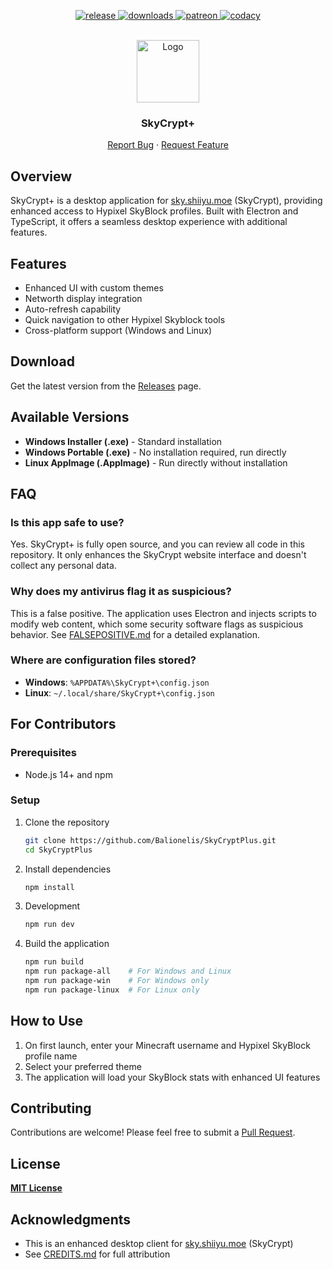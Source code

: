 <p align="center">
  <a href="https://github.com/Balionelis/SkyCryptPlus/releases" target="_blank">
    <img alt="release" src="https://img.shields.io/github/v/release/Balionelis/SkyCryptPlus?color=green" />
  </a>
  <a href="https://github.com/Balionelis/SkyCryptPlus/releases" target="_blank">
    <img alt="downloads" src="https://img.shields.io/github/downloads/Balionelis/SkyCryptPlus/total?color=purple" />
  </a>
  <a href="https://www.patreon.com/shiiyu" target="_blank">
    <img alt="patreon" src="https://img.shields.io/badge/Support%20on-Patreon-red?logo=patreon" />
  </a>
  <a href="" target="_blank">
    <img alt="codacy" src="https://app.codacy.com/project/badge/Grade/474966301fbd429aa96022c4442744f7" />
  </a>
</p>

<br />
<div align="center">
  <a>
    <img src="https://i.imgur.com/7Gp9Bye.png" alt="Logo" width="100" height="100">
  </a>

<h3 align="center">SkyCrypt+</h3>
  <p align="center">
    <a href="https://github.com/Balionelis/SkyCryptPlus/issues/new/choose">Report Bug</a>
    ·
    <a href="https://github.com/Balionelis/SkyCryptPlus/issues/new/choose">Request Feature</a>
  </p>
</div>

## Overview

SkyCrypt+ is a desktop application for [sky.shiiyu.moe](https://sky.shiiyu.moe/) (SkyCrypt), providing enhanced access to Hypixel SkyBlock profiles. Built with Electron and TypeScript, it offers a seamless desktop experience with additional features.

## Features

- Enhanced UI with custom themes
- Networth display integration
- Auto-refresh capability
- Quick navigation to other Hypixel Skyblock tools
- Cross-platform support (Windows and Linux)

## Download

Get the latest version from the [Releases](https://github.com/Balionelis/SkyCryptPlus/releases) page.

## Available Versions

- **Windows Installer (.exe)** - Standard installation
- **Windows Portable (.exe)** - No installation required, run directly
- **Linux AppImage (.AppImage)** - Run directly without installation

## FAQ

### Is this app safe to use?

Yes. SkyCrypt+ is fully open source, and you can review all code in this repository. It only enhances the SkyCrypt website interface and doesn't collect any personal data.

### Why does my antivirus flag it as suspicious?

This is a false positive. The application uses Electron and injects scripts to modify web content, which some security software flags as suspicious behavior. See [FALSEPOSITIVE.md](https://github.com/Balionelis/SkyCryptPlus/blob/main/FALSEPOSITIVE.md) for a detailed explanation.

### Where are configuration files stored?

- **Windows**: `%APPDATA%\SkyCrypt+\config.json`
- **Linux**: `~/.local/share/SkyCrypt+\config.json`

## For Contributors

### Prerequisites

- Node.js 14+ and npm

### Setup

1. Clone the repository

   ```bash
   git clone https://github.com/Balionelis/SkyCryptPlus.git
   cd SkyCryptPlus
   ```

2. Install dependencies

   ```bash
   npm install
   ```

3. Development

   ```bash
   npm run dev
   ```

4. Build the application
   ```bash
   npm run build
   npm run package-all    # For Windows and Linux
   npm run package-win    # For Windows only
   npm run package-linux  # For Linux only
   ```

## How to Use

1. On first launch, enter your Minecraft username and Hypixel SkyBlock profile name
2. Select your preferred theme
3. The application will load your SkyBlock stats with enhanced UI features

## Contributing

Contributions are welcome! Please feel free to submit a [Pull Request](https://github.com/Balionelis/SkyCryptPlus/pulls).

## License

**[MIT License](https://github.com/Balionelis/SkyCryptPlus/blob/main/LICENSE)**

## Acknowledgments

- This is an enhanced desktop client for [sky.shiiyu.moe](https://sky.shiiyu.moe/) (SkyCrypt)
- See [CREDITS.md](https://github.com/Balionelis/SkyCryptPlus/blob/main/CREDITS.md) for full attribution

